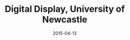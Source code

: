 ---
title: Digital Display, University of Newcastle
date: "2015-04-13"
end: "2015-05-11"
location: Newcastle, Australia
credit: Keith Nesbitt
images: [image01-lg.jpg, image02-lg.jpg, image03-lg.jpg, image04-lg.jpg, image05-lg.jpg, image06-lg.jpg]
thumbs: [image01-thb.jpg, image02-thb.jpg, image03-thb.jpg, image04-thb.jpg, image05-thb.jpg, image06-thb.jpg]
---